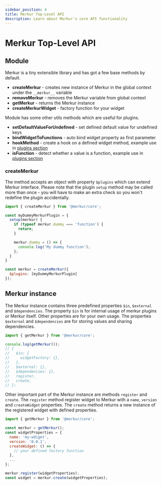 ```yaml
---
sidebar_position: 4
title: Merkur Top-Level API
description: Learn about Merkur's core API functionality
---
```


# Merkur Top-Level API

## Module

Merkur is a tiny extensible library and has got a few base methods by default.

- **createMerkur** - creates new instance of Merkur in the global context under the `__merkur__` variable
- **removeMerkur** - removes the Merkur variable from global context
- **getMerkur** - returns the Merkur instance
- **createMerkurWidget** - factory function for your widget

Module has some other utils methods which are useful for plugins.

- **setDefaultValueForUndefined** - set defined default value for undefined keys
- **bindWidgetToFunctions** - auto bind widget property as first parameter
- **hookMethod** - create a hook on a defined widget method, example use in [plugins section](/docs/plugins)
- **isFunction** - detect whether a value is a function, example use in [plugins section](/docs/plugins)

### createMerkur

The method accepts an object with property `$plugins` which can extend Merkur interface. Please note that the plugin `setup` method may be called more than once - you will have to make an extra check so you won't redefine the plugin accidentally.

```javascript
import { createMerkur } from '@merkur/core';

const myDummyMerkurPlugin = {
  setup(merkur) {
    if (typeof merkur.dummy === 'function') {
      return;
    }

    merkur.dummy = () => {
      console.log('My dummy function');
    };
  }
}

const merkur = createMerkur({
  $plugins: [myDummyMerkurPlugin]
});

```

## Merkur instance

The Merkur instance contains three predefined properties `$in`, `$external` and `$dependencies`. The property `$in` is for internal usage of merkur plugins or Merkur itself. Other properties are for your own usage. The properties `$external` and `$dependencies` are for storing values and sharing dependencies.

```javascript
import { getMerkur } from '@merkur/core';

console.log(getMerkur());
// {
//   $in: {
//     widgetFactory: {},
//   },
//   $external: {},
//   $dependencies: {},
//   register,
//   create,
// };
```

Other important part of the Merkur instance are methods `register` and `create`. The `register` method register widget to Merkur with a `name`, `version` and `createWidget` properties. The `create` method returns a new instance of the registered widget with defined properties.

```javascript
import { getMerkur } from '@merkur/core';

const merkur = getMerkur();
const widgetProperties = {
  name: 'my-wdiget',
  version: '0.0.1',
  createWidget: () => {
    // your defined factory function
  },
  ...
};

merkur.register(widgetProperties);
const widget = merkur.create(widgetProperties);
```
